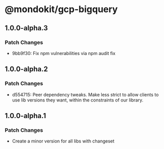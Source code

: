 # @mondokit/gcp-bigquery

## 1.0.0-alpha.3

### Patch Changes

- 9bb9f30: Fix npm vulnerabilities via npm audit fix

## 1.0.0-alpha.2

### Patch Changes

- d554715: Peer dependency tweaks. Make less strict to allow clients to use lib versions they want, within the constraints of our library.

## 1.0.0-alpha.1

### Patch Changes

- Create a minor version for all libs with changeset
